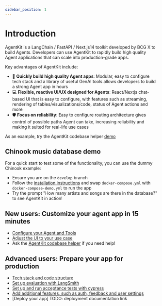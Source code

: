 ```yaml
---
sidebar_position: 1
---
```


# Introduction
AgentKit is a LangChain / FastAPI / Next.js14 toolkit developed by BCG X to build Agents. Developers can use AgentKit to rapidly build high quality Agent applications that can scale into production-grade apps.

Key advantages of AgentKit include:
- 🚀 **Quickly build high quality Agent apps**: Modular, easy to configure tech stack and a library of useful GenAI tools allows developers to build a strong Agent app in hours
- 💻 **Flexible, reactive UI/UX designed for Agents**: React/Nextjs chat-based UI that is easy to configure, with features such as streaming, rendering of tables/visualizations/code, status of Agent actions and more
- 🛡️ **Focus on reliability**: Easy to configure routing architecture gives control of possible paths Agent can take, increasing reliability and making it suited for real-life use cases

As an example, try the AgentKit codebase helper [demo](https://agentkit.infra.x.bcg.com/)
<!-- TODO: add video -->


## Chinook music database demo
For a quick start to test some of the functionality, you can use the dummy Chinook example:
- Ensure you are on the `develop` branch
- Follow the [installation instructions](docs/setup/setup.md) and swap `docker-compose.yml` with `docker-compose-demo.yml` to run the app
- Try the prompt "How many artists and songs are there in the database?" to see AgentKit in action!

## New users: Customize your agent app in 15 minutes
- [Configure your Agent and Tools](docs/configuration/configure_agent_and_tools.md)
- [Adjust the UI to your use case](docs/configuration/configure_ui.md)
- Ask the [AgentKit codebase helper](https://agentkit.infra.x.bcg.com/) if you need help!

## Advanced users: Prepare your app for production
- [Tech stack and code structure](docs/advanced/overview_codebase.md)
- [Set up evaluation with LangSmith](docs/advanced/evaluation.md)
- [Set up and run acceptance tests with cypress](docs/advanced/aat_guidelines.md)
- [Add additional features, such as auth, feedback and user settings](docs/advanced/optional_features.md)
- [Deploy your app] TODO: deployment documentation link
